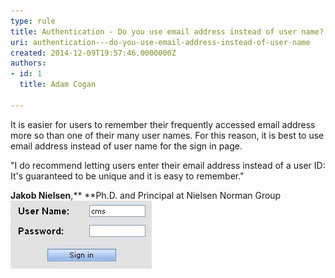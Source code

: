 ```yaml
---
type: rule
title: Authentication - Do you use email address instead of user name?
uri: authentication---do-you-use-email-address-instead-of-user-name
created: 2014-12-09T19:57:46.0000000Z
authors:
- id: 1
  title: Adam Cogan

---
```


It is easier for users to remember their frequently accessed email address more                     so than one of their many user names. For this reason, it is best to use email address                     instead of user name for the sign in page.
 
"I do recommend letting users enter their email address instead of a user ID: It's guaranteed to be unique and it is easy to remember."

**Jakob Nielsen**,** **Ph.D. and Principal at Nielsen Norman Group
![ Bad example - users have to remember which username applies to this particular website![](good-email.jpg) ](bad-username.jpg)
